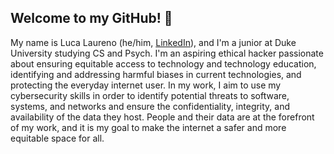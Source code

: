 ## Welcome to my GitHub! 👋
My name is Luca Laureno (he/him, [LinkedIn](https://www.linkedin.com/in/nicole-laureno-9a033a257/)), and I'm a junior at Duke University studying CS and Psych. I'm an aspiring ethical hacker passionate about ensuring equitable access to technology and technology education, identifying and addressing harmful biases in current technologies, and protecting the everyday internet user. In my work, I aim to use my cybersecurity skills in order to identify potential threats to software, systems, and networks and ensure the confidentiality, integrity, and availability of the data they host. People and their data are at the forefront of my work, and it is my goal to make the internet a safer and more equitable space for all.
